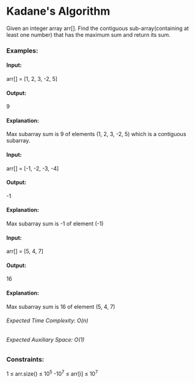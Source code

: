 # Kadane's Algorithm
Given an integer array arr[]. Find the contiguous sub-array(containing at least one number) that has the maximum sum and return its sum.

### Examples:
#### Input:
arr[] = [1, 2, 3, -2, 5]
#### Output:
9
#### Explanation:
Max subarray sum is 9 of elements (1, 2, 3, -2, 5) which is a contiguous subarray.

#### Input:
arr[] = [-1, -2, -3, -4]
#### Output: 
-1
#### Explanation:
Max subarray sum is -1 of element (-1)

#### Input:
arr[] = [5, 4, 7]
#### Output:
16
#### Explanation:
Max subarray sum is 16 of element (5, 4, 7)

###### Expected Time Complexity: O(n)
###### Expected Auxiliary Space: O(1)

### Constraints:
1 ≤ arr.size() ≤ $`10^5`$
-$`10^7`$ ≤ arr[i] ≤ $`10^7`$

